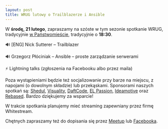 ```yaml
---
layout: post
title: WRUG lutowy o Trailblazerze i Ansible
---
```


W **środę, 21 lutego**, zapraszamy na szóste w tym sezonie spotkanie
WRUG, tradycyjnie [w Państwomieście](http://panstwomiasto.pl),
tradycyjnie o **18:30**.

🔊 [ENG] Nick Sutterer – Trailblazer

🔊 Grzegorz Płóciniak – Ansible – proste zarządzanie serwerami

⚡ Lightning talks (zgłoszenia na Facebooku albo przez maila)

Poza wystąpieniami będzie też socjalizowanie przy
barze na miejscu, z napojami (o dowolnym składzie)
lub przekąskami. Sponsorami naszych spotkań są:
[Shedul](https://www.shedul.com/),
[Visuality](http://www.visuality.pl/),
[DaftCode](https://daftcode.pl/),
[EL Passion](https://www.elpassion.com/),
[Ideamotive](https://ideamotive.co/) oraz
[Rebased](https://rebased.pl/).
Bardzo dziękujemy za wsparcie!

W trakcie spotkania planujemy mieć streaming
zapewniany przez firmę Whitestream.

Chętnych zapraszamy też do dopisania się przez
[Meetup](https://www.meetup.com/Warsaw-Ruby-Users-Group-WRUG/events/247766328/)
lub [Facebooka](https://www.facebook.com/events/998208480330341/).
